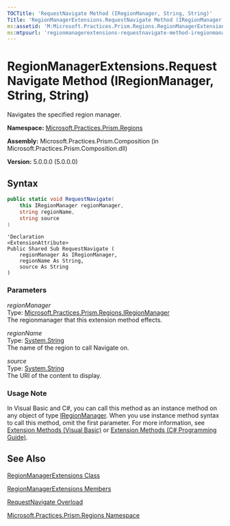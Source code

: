 ```yaml
---
TOCTitle: 'RequestNavigate Method (IRegionManager, String, String)'
Title: 'RegionManagerExtensions.RequestNavigate Method (IRegionManager, String, String) (Microsoft.Practices.Prism.Regions)'
ms:assetid: 'M:Microsoft.Practices.Prism.Regions.RegionManagerExtensions.RequestNavigate(Microsoft.Practices.Prism.Regions.IRegionManager,System.String,System.String)'
ms:mtpsurl: 'regionmanagerextensions-requestnavigate-method-iregionmanager-string-string-action-navigationresult-mspp-regions.md'
---
```



# RegionManagerExtensions.RequestNavigate Method (IRegionManager, String, String)

Navigates the specified region manager.

**Namespace:** [Microsoft.Practices.Prism.Regions](/patterns-practices/reference/mspp-regions-namespace)

**Assembly:** Microsoft.Practices.Prism.Composition (in Microsoft.Practices.Prism.Composition.dll)

**Version:** 5.0.0.0 (5.0.0.0)

## Syntax

```C#
public static void RequestNavigate(
	this IRegionManager regionManager,
	string regionName,
	string source
)
```
```VB
'Declaration
<ExtensionAttribute> 
Public Shared Sub RequestNavigate ( 
	regionManager As IRegionManager,
	regionName As String,
	source As String
)
```

### Parameters

_regionManager_  
Type: [Microsoft.Practices.Prism.Regions.IRegionManager](/patterns-practices/reference/iregionmanager-interface-mspp-regions)  
The regionmanager that this extension method effects.

_regionName_  
Type: [System.String](http://msdn.microsoft.com/en-us/library/s1wwdcbf)  
The name of the region to call Navigate on.

_source_  
Type: [System.String](http://msdn.microsoft.com/en-us/library/s1wwdcbf)  
The URI of the content to display.

### Usage Note

In Visual Basic and C\#, you can call this method as an instance method on any object of type [IRegionManager](/patterns-practices/reference/iregionmanager-interface-mspp-regions). When you use instance method syntax to call this method, omit the first parameter. For more information, see [Extension Methods (Visual Basic)](http://msdn.microsoft.com/en-us/library/bb384936.aspx) or [Extension Methods (C\# Programming Guide)](http://msdn.microsoft.com/en-us/library/bb383977.aspx).

## See Also

[RegionManagerExtensions Class](/patterns-practices/reference/regionmanagerextensions-class-mspp-regions)

[RegionManagerExtensions Members](/patterns-practices/reference/regionmanagerextensions-members-mspp-regions)

[RequestNavigate Overload](/patterns-practices/reference/regionmanagerextensions-requestnavigate-method-iregionmanager-string-string-action-navigationresult-mspp-regions)

[Microsoft.Practices.Prism.Regions Namespace](/patterns-practices/reference/mspp-regions-namespace)
